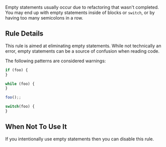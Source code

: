 Empty statements usually occur due to refactoring that wasn't completed. You may end up with empty statements inside of blocks or `switch`, or by having too many semicolons in a row. 

## Rule Details

This rule is aimed at eliminating empty statements. While not technically an error, empty statements can be a source of confusion when reading code. 

The following patterns are considered warnings:

```js
if (foo) {
}

while (foo) {
}

foo();;

switch(foo) {
}
```

## When Not To Use It

If you intentionally use empty statements then you can disable this rule.

